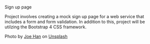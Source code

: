Sign up page

Project involves creating a mock sign up page for a web service that includes a form and form validation. In addition to this, project will be utilzing the Bootstrap 4 CSS framework.

Photo by <a href="https://unsplash.com/@joehan330?utm_source=unsplash&utm_medium=referral&utm_content=creditCopyText">Joe Han</a> on <a href="https://unsplash.com/?utm_source=unsplash&utm_medium=referral&utm_content=creditCopyText">Unsplash</a>
  